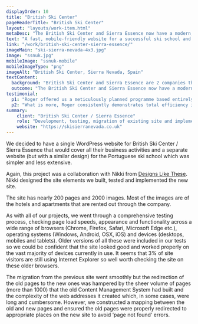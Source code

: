 ```yaml
---
displayOrder: 10
title: "British Ski Center"
pageHeaderTitle: "British Ski Center"
layout: "layouts/work-item.html"
metaDesc: "The British Ski Center and Sierra Essence now have a modern, fast, mobile-responsive website to help them grow their business."
text: "A fast, mobile-friendly website for a successful ski school and accommodation agency. Previously the client had 2 distinct websites - one for the ski side of the business, the other for the accommodation. We proposed combining them into an integrated, 'one stop shop' for skiers."
link: "/work/british-ski-center-sierra-essence/"
imageMain: "ski-sierra-nevada-4x3.jpg"
image: "ssnuk.jpg"
mobileImage: "ssnuk-mobile"
mobileImageType: "png"
imageAlt: "British Ski Center, Sierra Nevada, Spain"
textContent:
  background: "British Ski Center and Sierra Essence are 2 companies that have a director in common. The first focuses on ski and snowboard lessons in the Sierra Nevada, Spain, whereas the second deals with accommodation, lift passes, transfers and facilities bookings. They had separate, but very similar websites previously with most content duplicated across both sites. This was confusing. In addition, the <a href='https://skiserranevada.com' target='_blank'>Portuguese ski school</a> had an almost identical site. All the sites had served the companies well for several years but a more modern design was needed with a different site structure."
  outcome: "The British Ski Center and Sierra Essence now have a modern, fast, mobile-responsive website to help them grow their business. The feedback from management and staff has been excellent and we continue to work with them, making changes such as adding new properties as well as monitoring the site and updating software components."
testimonial:
  p1: "Roger offered us a meticulously planned programme based entirely on our needs and requirements having previously studied in depth the full nature of our business to grasp a true understanding for himself of what we strive do and achieve. Out of his understanding and continued liaising with us, he was not only able to structure a series of ideas but also many significant suggestions to wholly enhance the effectiveness of the final product. From his in-depth research into the many search engine related elements (keywords, meta tags etc.) to the choice of images, typeface, style and colour themes not to mention a full study into our target markets, he made what is effectively a complex project into something entirely stress free for us. The final result feels entirely like a true reflection on us and what we offer not to mention being <strong>many times more efficient and effective in captivating clients and generating new business.</strong>"
  p2: "What is more, Roger consistently demonstrates total efficiency in his work in response to our requirements, whether it's for simple tweaks or reviewing other potential projects/improvements. Basically put, Roger knows exactly what he is doing and our investment in his work has been more than fully justified for which <strong>I have no problems in recommending his services to anyone seriously looking to give their business a massive online boost!!</strong>"
summary:
    client: "British Ski Center / Sierra Essence"
    role: "Development, testing, migration of existing site and implementation."
    website: "https://skisierranevada.co.uk"
---
```

We decided to have a single WordPress website for British Ski Center / Sierra Essence that would cover all their business activities and a separate website (but with a similar design) for the Portuguese ski school which was simpler and less extensive.

Again, this project was a collaboration with Nikki from [Designs Like These](https://designslikethese.co.uk). Nikki designed the site elements we built, tested and implemented the new site.

The site has nearly 200 pages and 2000 images. Most of the images are of the hotels and apartments that are rented out through the company.

As with all of our projects, we went through a comprehensive testing process, checking page load speeds, appearance and functionality across a wide range of browsers (Chrome, Firefox, Safari, Microsoft Edge etc.), operating systems (Windows, Android, OSX, iOS) and devices (desktops, mobiles and tablets). Older versions of all these were included in our tests so we could be confident that the site looked good and worked properly on the vast majority of devices currently in use. It seems that 3% of site visitors are still using Internet Explorer so well worth checking the site on these older browsers.

The migration from the previous site went smoothly but the redirection of the old pages to the new ones was hampered by the sheer volume of pages (more than 1000) that the old Content Management System had built and the complexity of the web addresses it created which, in some cases, were long and cumbersome. However, we constructed a mapping between the old and new pages and ensured the old pages were properly redirected to appropriate places on the new site to avoid ‘page not found’ errors.
